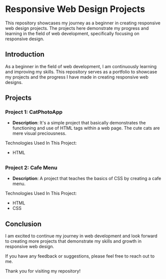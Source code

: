 # Responsive Web Design Projects

This repository showcases my journey as a beginner in creating responsive web design projects. The projects here demonstrate my progress and learning in the field of web development, specifically focusing on responsive design.

## Introduction

As a beginner in the field of web development, I am continuously learning and improving my skills. This repository serves as a portfolio to showcase my projects and the progress I have made in creating responsive web designs.

## Projects

### Project 1: CatPhotoApp

- **Description**: It's a simple project that basically demonstrates the functioning and use of HTML tags within a web page. The cute cats are mere visual preciousness.

Technologies Used In This Project:
- HTML
##

### Project 2: Cafe Menu

- **Description**: A project that teaches the basics of CSS by creating a cafe menu.

Technologies Used In This Project:
- HTML
- CSS
##

















## Conclusion

I am excited to continue my journey in web development and look forward to creating more projects that demonstrate my skills and growth in responsive web design.

If you have any feedback or suggestions, please feel free to reach out to me.

Thank you for visiting my repository!

